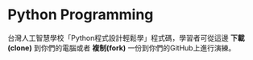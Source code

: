 # Python Programming
台灣人工智慧學校「Python程式設計輕鬆學」程式碼，學習者可從這邊 **下載(clone)** 到你們的電腦或者 **複制(fork)** 一份到你們的GitHub上進行演練。
